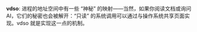 **vdso**: 进程的地址空间中有一些 “神秘” 的映射——当然，如果你阅读文档或询问 AI，它们的秘密也会被解开：“只读” 的系统调用可以通过与操作系统共享页面实现。vdso 就是实现这一点的机制。
 